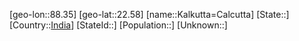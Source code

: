 ﻿---
location: [22.58,88.35]
type: City
SpocWebEntityId: 31269
isDeleted: false
confidential: public
tags:
- geo/City

---

[geo-lon::88.35]
[geo-lat::22.58]
[name::Kalkutta=Calcutta]
[State::]
[Country::[India](geo/Continent/Asia/India.md)]
[StateId::]
[Population::]
[Unknown::]

